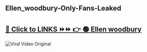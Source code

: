 
 ## Ellen_woodbury-Only-Fans-Leaked

# <h2><a href="https://clipsfans.com/Ellen_woodbury&ref=git">🔗 Click to LINKS ⏩⏩ 👉 🟢 Ellen woodbury </a></h2>

<a href="https://clipsfans.com/Ellen_woodbury&ref=git" rel="nofollow" data-target="animated-image.originalLink"><img src="https://i.ibb.co.com/xMMVF88/686577567.gif" alt="Viral Video Original" style="max-width: 100%; display: inline-block;" data-target="animated-image.originalImage"></a>
